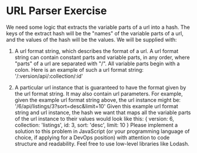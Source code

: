# URL Parser Exercise

We need some logic that extracts the variable parts of a url into a hash. The keys of the
extract hash will be the "names" of the variable parts of a url, and the values of the hash
will be the values. We will be supplied with:

1. A url format string, which describes the format of a url. A url format string can
contain constant parts and variable parts, in any order, where "parts" of a url are
separated with "/". All variable parts begin with a colon. Here is an example of
such a url format string:
'/:version/api/:collection/:id'

2. A particular url instance that is guaranteed to have the format given by the url
format string. It may also contain url parameters. For example, given the example
url format string above, the url instance might be:
'/6/api/listings/3?sort=desc&limit=10'
Given this example url format string and url instance, the hash we want that maps all
the variable parts of the url instance to their values would look like this:
{
version: 6,
collection: 'listings',
id: 3,
sort: 'desc',
limit: 10
}
Please implement a solution to this problem in JavaScript (or your programming
language of choice, if applying for a DevOps position) with attention to code structure
and readability. Feel free to use low-level libraries like Lodash.
